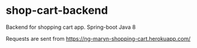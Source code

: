 # shop-cart-backend
Backend for shopping cart app. Spring-boot Java 8

Requests are sent from https://ng-maryn-shopping-cart.herokuapp.com/
